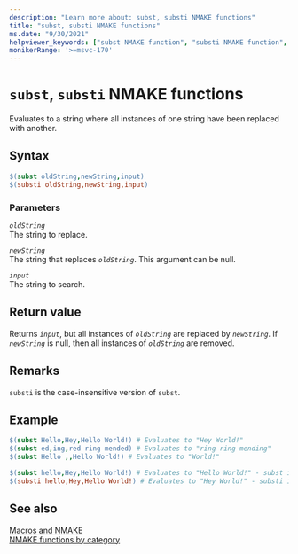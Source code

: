 ```yaml
---
description: "Learn more about: subst, substi NMAKE functions"
title: "subst, substi NMAKE functions"
ms.date: "9/30/2021"
helpviewer_keywords: ["subst NMAKE function", "substi NMAKE function", "NMAKE function, subst", "NMAKE function, substi"]
monikerRange: '>=msvc-170'
---
```

# `subst`, `substi` NMAKE functions

Evaluates to a string where all instances of one string have been replaced with another.

## Syntax

```makefile
$(subst oldString,newString,input)
$(substi oldString,newString,input)
```

### Parameters

*`oldString`*\
The string to replace.

*`newString`*\
The string that replaces *`oldString`*. This argument can be null.

*`input`*\
The string to search.

## Return value

Returns *`input`*, but all instances of *`oldString`* are replaced by *`newString`*. If *`newString`* is null, then all instances of *`oldString`* are removed.

## Remarks

`substi` is the case-insensitive version of `subst`.

## Example

```makefile
$(subst Hello,Hey,Hello World!) # Evaluates to "Hey World!"
$(subst ed,ing,red ring mended) # Evaluates to "ring ring mending"
$(subst Hello ,,Hello World!) # Evaluates to "World!"

$(subst hello,Hey,Hello World!) # Evaluates to "Hello World!" - subst is case-sensitive, so no substitution performed
$(substi hello,Hey,Hello World!) # Evaluates to "Hey World!" - substi is case-insensitive
```

## See also

[Macros and NMAKE](macros-and-nmake.md)\
[NMAKE functions by category](using-an-nmake-macro.md#functions-by-category)
